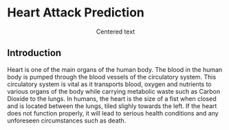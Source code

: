 # Heart Attack Prediction

<center>Centered text</center>

## Introduction
Heart is one of the main organs of the human body. The blood in the human body is pumped through the blood vessels of the circulatory system. This circulatory system is vital as it transports blood, oxygen and nutrients to various organs of the body while carrying metabolic waste such as Carbon Dioxide to the lungs. In humans, the heart is the size of a fist when closed and is located between the lungs, tiled slighly towards the left. If the heart does not function properly, it will lead to serious health conditions and any unforeseen circumstances such as death.
